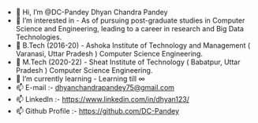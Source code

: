 - 👋 Hi, I’m @DC-Pandey Dhyan Chandra Pandey
- 👀 I’m interested in - As of pursuing post-graduate studies in Computer Science and Engineering, leading to a career in research and Big Data Technologies.
- 🌱 B.Tech (2016-20) - Ashoka Institute of Technology and Management ( Varanasi, Uttar Pradesh ) Computer Science Engineering.
- 🌱 M.Tech (2020-22) - Sheat Institute of Technology ( Babatpur, Uttar Pradesh ) Computer Science Engineering.
- 🌱 I’m currently learning - Learning till ∞
- 📫 E-mail :- dhyanchandrapandey75@gmail.com
- 📫 LinkedIn :- https://www.linkedin.com/in/dhyan123/
- 📫 Github Profile :- https://github.com/DC-Pandey

<!---
DC-Pandey/DC-Pandey is a ✨ special ✨ repository because its `README.md` (this file) appears on your GitHub profile.
You can click the Preview link to take a look at your changes.
--->

